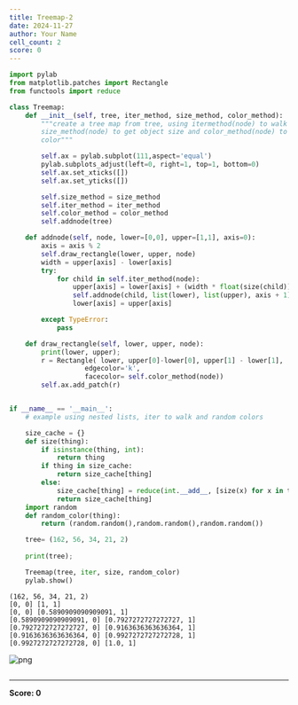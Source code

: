 ```yaml
---
title: Treemap-2
date: 2024-11-27
author: Your Name
cell_count: 2
score: 0
---
```


```python
import pylab
from matplotlib.patches import Rectangle
from functools import reduce

class Treemap:
    def __init__(self, tree, iter_method, size_method, color_method):
        """create a tree map from tree, using itermethod(node) to walk tree,
        size_method(node) to get object size and color_method(node) to get its
        color"""

        self.ax = pylab.subplot(111,aspect='equal')
        pylab.subplots_adjust(left=0, right=1, top=1, bottom=0)
        self.ax.set_xticks([])
        self.ax.set_yticks([])

        self.size_method = size_method
        self.iter_method = iter_method
        self.color_method = color_method
        self.addnode(tree)

    def addnode(self, node, lower=[0,0], upper=[1,1], axis=0):
        axis = axis % 2
        self.draw_rectangle(lower, upper, node)
        width = upper[axis] - lower[axis]
        try:
            for child in self.iter_method(node):
                upper[axis] = lower[axis] + (width * float(size(child))) / size(node)
                self.addnode(child, list(lower), list(upper), axis + 1)
                lower[axis] = upper[axis]

        except TypeError:
            pass

    def draw_rectangle(self, lower, upper, node):
        print(lower, upper);
        r = Rectangle( lower, upper[0]-lower[0], upper[1] - lower[1],
                   edgecolor='k',
                   facecolor= self.color_method(node))
        self.ax.add_patch(r)


if __name__ == '__main__':
    # example using nested lists, iter to walk and random colors

    size_cache = {}
    def size(thing):
        if isinstance(thing, int):
            return thing
        if thing in size_cache:
            return size_cache[thing]
        else:
            size_cache[thing] = reduce(int.__add__, [size(x) for x in thing])
            return size_cache[thing]
    import random
    def random_color(thing):
        return (random.random(),random.random(),random.random())

    tree= (162, 56, 34, 21, 2)
    
    print(tree);

    Treemap(tree, iter, size, random_color)
    pylab.show()
```

    (162, 56, 34, 21, 2)
    [0, 0] [1, 1]
    [0, 0] [0.5890909090909091, 1]
    [0.5890909090909091, 0] [0.7927272727272727, 1]
    [0.7927272727272727, 0] [0.9163636363636364, 1]
    [0.9163636363636364, 0] [0.9927272727272728, 1]
    [0.9927272727272728, 0] [1.0, 1]



    
![png](/mlnotes/images/treemap-2_0_1.png)
    



```python

```


---
**Score: 0**
